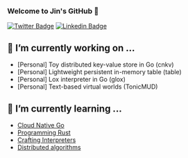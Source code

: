 ### Welcome to Jin's GitHub 👋

[![Twitter Badge](https://img.shields.io/badge/-Twitter-1877f2?style=flat-square&logo=twitter&logoColor=white&link=https://twitter.com/_jinyeom/)](https://twitter.com/_jinyeom/)
[![Linkedin Badge](https://img.shields.io/badge/-LinkedIn-blue?style=flat-square&logo=Linkedin&logoColor=white&link=https://www.linkedin.com/in/jinseok-yeom-510157125/)](https://www.linkedin.com/in/jinseok-yeom-510157125/)

<!--
[![Jin's github stats](https://github-readme-stats.vercel.app/api?username=jinyeom)](https://github.com/anuraghazra/github-readme-stats)
-->
<!--
**jinyeom/jinyeom** is a ✨ _special_ ✨ repository because its `README.md` (this file) appears on your GitHub profile.

Here are some ideas to get you started:

- 🔭 I’m currently working on ...
- 🌱 I’m currently learning ...
- 👯 I’m looking to collaborate on ...
- 🤔 I’m looking for help with ...
- 💬 Ask me about ...
- 📫 How to reach me: ...
- 😄 Pronouns: ...
- ⚡ Fun fact: ...
-->

## 🔭 I’m currently working on ...
- [Personal] Toy distributed key-value store in Go (cnkv)
- [Personal] Lightweight persistent in-memory table (table)
- [Personal] Lox interpreter in Go (glox)
- [Personal] Text-based virtual worlds (TonicMUD)


## 🌱 I’m currently learning ...
- [Cloud Native Go](https://www.oreilly.com/library/view/cloud-native-go/9781492076322/)
- [Programming Rust](https://www.oreilly.com/library/view/programming-rust-2nd/9781492052586/)
- [Crafting Interpreters](https://craftinginterpreters.com/)
- [Distributed algorithms](https://www.amazon.com/Distributed-Algorithms-Kaufmann-Management-Systems/dp/1558603484)
